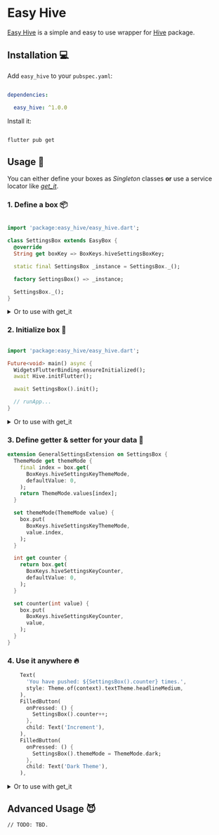 # Easy Hive
[Easy Hive](https://pub.dev/packages/easy_hive) is a simple and easy to use wrapper for [Hive](https://pub.dev/packages/hive) package.

## Installation 💻

Add `easy_hive` to your `pubspec.yaml`:

```yaml

dependencies:

  easy_hive: ^1.0.0

```

Install it:

```sh

flutter pub get

```

## Usage 📖


You can either define your boxes as _Singleton_ classes **or** use a service locator like [_get_it_](https://pub.dev/packages/get_it).


### 1. Define a box 📦

```dart

import 'package:easy_hive/easy_hive.dart';

class SettingsBox extends EasyBox {
  @override
  String get boxKey => BoxKeys.hiveSettingsBoxKey;

  static final SettingsBox _instance = SettingsBox._();

  factory SettingsBox() => _instance;

  SettingsBox._();
}

```


<details>
<summary>Or to use with get_it</summary>

```dart

import 'package:easy_hive/easy_hive.dart';

class SettingsBox extends EasyBox {
  @override
  String get boxKey => BoxKeys.hiveSettingsBoxKey;
}

```
</details>

### 2. Initialize box 🚀

```dart

import 'package:easy_hive/easy_hive.dart';

Future<void> main() async {
  WidgetsFlutterBinding.ensureInitialized();
  await Hive.initFlutter();

  await SettingsBox().init();

  // runApp...
}

```


<details>
<summary>Or to use with get_it</summary>

```dart

import 'package:easy_hive/easy_hive.dart';

Future<void> main() async {
  WidgetsFlutterBinding.ensureInitialized();
  await Hive.initFlutter();

  final settingsBox = SettingsBox();
  await settingsBox.init();
  GetIt.I.registerSingleton<SettingsBox>(settingsBox);

  // runApp...
}

```
</details>

### 3. Define getter & setter for your data 💄

```dart
extension GeneralSettingsExtension on SettingsBox {
  ThemeMode get themeMode {
    final index = box.get(
      BoxKeys.hiveSettingsKeyThemeMode,
      defaultValue: 0,
    );
    return ThemeMode.values[index];
  }

  set themeMode(ThemeMode value) {
    box.put(
      BoxKeys.hiveSettingsKeyThemeMode,
      value.index,
    );
  }

  int get counter {
    return box.get(
      BoxKeys.hiveSettingsKeyCounter,
      defaultValue: 0,
    );
  }

  set counter(int value) {
    box.put(
      BoxKeys.hiveSettingsKeyCounter,
      value,
    );
  }
}
```

### 4. Use it anywhere 🔥

```dart
    Text(
      'You have pushed: ${SettingsBox().counter} times.',
      style: Theme.of(context).textTheme.headlineMedium,
    ),
    FilledButton(
      onPressed: () {
        SettingsBox().counter++;
      },
      child: Text('Increment'),
    ),
    FilledButton(
      onPressed: () {
        SettingsBox().themeMode = ThemeMode.dark;
      },
      child: Text('Dark Theme'),
    ),
```


<details>
<summary>Or to use with get_it</summary>

```dart
    Text(
      'Count: ${GetIt.I<SettingsBox>().counter}',
      style: Theme.of(context).textTheme.headlineMedium,
    ),
```
</details>

## Advanced Usage 😈

`// TODO: TBD.`
